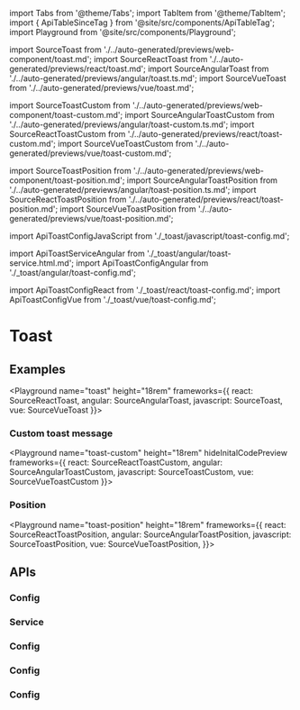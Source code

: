 import Tabs from '@theme/Tabs';
import TabItem from '@theme/TabItem';
import { ApiTableSinceTag } from '@site/src/components/ApiTableTag';
import Playground from '@site/src/components/Playground';

import SourceToast from './../auto-generated/previews/web-component/toast.md';
import SourceReactToast from './../auto-generated/previews/react/toast.md';
import SourceAngularToast from './../auto-generated/previews/angular/toast.ts.md';
import SourceVueToast from './../auto-generated/previews/vue/toast.md';

import SourceToastCustom from './../auto-generated/previews/web-component/toast-custom.md';
import SourceAngularToastCustom from './../auto-generated/previews/angular/toast-custom.ts.md';
import SourceReactToastCustom from './../auto-generated/previews/react/toast-custom.md';
import SourceVueToastCustom from './../auto-generated/previews/vue/toast-custom.md';

import SourceToastPosition from './../auto-generated/previews/web-component/toast-position.md';
import SourceAngularToastPosition from './../auto-generated/previews/angular/toast-position.ts.md';
import SourceReactToastPosition from './../auto-generated/previews/react/toast-position.md';
import SourceVueToastPosition from './../auto-generated/previews/vue/toast-position.md';

import ApiToastConfigJavaScript from './\_toast/javascript/toast-config.md';

import ApiToastServiceAngular from './\_toast/angular/toast-service.html.md';
import ApiToastConfigAngular from './\_toast/angular/toast-config.md';

import ApiToastConfigReact from './\_toast/react/toast-config.md';
import ApiToastConfigVue from './\_toast/vue/toast-config.md';

# Toast

## Examples

<Playground
name="toast" height="18rem"
frameworks={{
  react: SourceReactToast,
  angular: SourceAngularToast,
  javascript: SourceToast,
  vue: SourceVueToast
}}></Playground>

### Custom toast message

<Playground
name="toast-custom" height="18rem"
hideInitalCodePreview
frameworks={{
  react: SourceReactToastCustom,
  angular: SourceAngularToastCustom,
  javascript: SourceToastCustom,
  vue: SourceVueToastCustom
}}></Playground>

### Position

<ApiTableSinceTag message="1.5.0" />

<Playground
name="toast-position" height="18rem"
frameworks={{
  react: SourceReactToastPosition,
  angular: SourceAngularToastPosition,
  javascript: SourceToastPosition,
  vue: SourceVueToastPosition,
}}></Playground>

## APIs

<Tabs>
  <TabItem value="Angular">
    <h3>Config</h3>
    <ApiToastConfigAngular />
    <h3>Service</h3>
    <ApiToastServiceAngular />
  </TabItem>

  <TabItem value="React">
    <h3>Config</h3>
    <ApiToastConfigReact />
  </TabItem>

  <TabItem value="JavaScript">
    <h3>Config</h3>
    <ApiToastConfigJavaScript />
  </TabItem>

  <TabItem value="Vue">
    <h3>Config</h3>
    <ApiToastConfigVue />
  </TabItem>
</Tabs>

